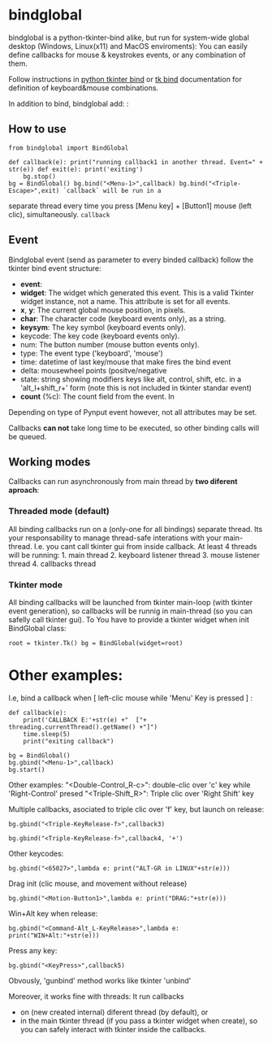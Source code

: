 # bindglobal
bindglobal is a python-tkinter-bind alike, but run for system-wide global desktop (Windows, Linux(x11) and MacOS
enviroments): You can easily define callbacks for mouse & keystrokes events, or any combination of them.

Follow instructions in [python tkinter bind](https://effbot.org/tkinterbook/tkinter-events-and-bindings.htm) or [tk
bind](https://www.tcl.tk/man/tcl8.6/TkCmd/bind.htm) documentation for definition of keyboard&mouse combinations.

In addition to bind, bindglobal add:
**<Idle>**:


## How to use
    from bindglobal import BindGlobal

    def callback(e): print("running callback1 in another thread. Event=" + str(e)) def exit(e): print('exiting')
        bg.stop()
    bg = BindGlobal() bg.bind("<Menu-1>",callback) bg.bind("<Triple-Escape>",exit) `callback` will be run in a
separate thread every time you press [Menu key] + [Button1] mouse (left clic), simultaneously.
 `callback`

## Event
Bindglobal event (send as parameter to every binded callback) follow the tkinter bind event structure:
 - **event**:
 - **widget**: The widget which generated this event. This is a valid Tkinter
            widget instance, not a name. This attribute is set for all events.
 - **x**, **y**: The current global mouse position, in pixels.
 - **char**: The character code (keyboard events only), as a string.
 - **keysym**: The key symbol (keyboard events only).
 - keycode: The key code (keyboard events only).
 - num: The button number (mouse button events only).
 - type: The event type ('keyboard', 'mouse')
 - time: datetime of last key/mouse that make fires the bind event
 - delta: mousewheel points (positve/negative
 - state: string showing modifiers keys like alt, control, shift, etc.
            in a 'alt_l+shift_r+' form
            (note this is not included in tkinter standar event)
 - **count** (%c): The count field from the event. In <Idle>

Depending on type of Pynput event however, not all attributes may be set.


Callbacks **can not** take long time to be executed, so other binding calls will be queued.

## Working modes
Callbacks can run asynchronously from main thread by **two diferent aproach**:

### Threaded mode (default)
All binding callbacks run on a (only-one for all bindings) separate thread. Its your responsability to manage
thread-safe interations with your main-thread. I.e. you cant call tkinter gui from inside callback. At least 4
threads will be running: 1. main thread 2. keyboard listener thread 3. mouse listener thread 4. callbacks thread

### Tkinter mode
All binding callbacks will be launched from tkinter main-loop (with tkinter event generation), so callbacks will
be runnig in main-thread (so you can safelly call tkinter gui). To You have to provide a tkinter widget when
init BindGlobal class:

    root = tkinter.Tk() bg = BindGlobal(widget=root)

# Other examples:

I.e, bind a callback when [ left-clic mouse while 'Menu' Key is pressed ] :

```python).import bindglobal
def callback(e):
    print('CALLBACK E:'+str(e) +"  ["+ threading.currentThread().getName() +"]")
    time.sleep(5)
    print("exiting callback")

bg = BindGlobal()
bg.gbind("<Menu-1>",callback)
bg.start()
```
Other examples:
"<Double-Control_R-c>": double-clic over 'c' key while 'Right-Control' presed
"<Triple-Shift_R>": Triple clic over 'Right Shift' key

Multiple callbacks, asociated to triple clic over 'f' key, but launch on release:

`bg.gbind("<Triple-KeyRelease-f>",callback3)`

`bg.gbind("<Triple-KeyRelease-f>",callback4, '+')`
    
Other keycodes:

`bg.gbind("<65027>",lambda e: print("ALT-GR in LINUX"+str(e)))`

Drag init (clic mouse, and movement without release)

`bg.gbind("<Motion-Button1>",lambda e: print("DRAG:"+str(e)))`

Win+Alt key when release:

`bg.gbind("<Command-Alt_L-KeyRelease>",lambda e: print("WIN+Alt:"+str(e)))`

Press any key:

`bg.gbind("<KeyPress>",callback5)`

Obvously, 'gunbind' method works like tkinter 'unbind'

Moreover, it works fine with threads:
It run callbacks 
- on (new created internal) diferent thread (by default),
    or
- in the main tkinter thread (if you pass a tkinter widget when create), so you can safely interact with tkinter inside the callbacks.
